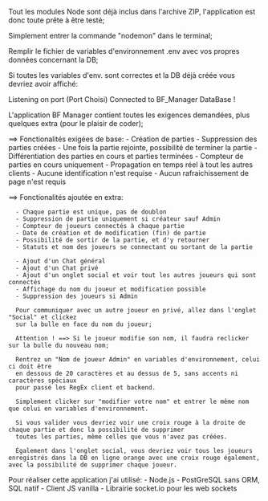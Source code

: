 
Tout les modules Node sont déjà inclus dans l'archive ZIP,
l'application est donc toute prête à être testé;

Simplement entrer la commande "nodemon" dans le terminal;

Remplir le fichier de variables d'environnement .env avec vos propres données concernant la DB;

Si toutes les variables d'env. sont correctes et la DB déjà créée vous devriez avoir affiché:
<!--  -->
Listening on port (Port Choisi)
Connected to BF_Manager DataBase !
<!--  -->



L'application BF Manager contient toutes les exigences demandées, plus quelques extra (pour le plaisir de coder);

 ==> Fonctionalités exigées de base:
      - Création de parties
      - Suppression des parties créées
      - Une fois la partie rejointe, possibilité de terminer la partie
      - Différentiation des parties en cours et parties terminées
      - Compteur de parties en cours uniquement
      - Propagation en temps réel à tout les autres clients
      - Aucune identification n'est requise
      - Aucun rafraichissement de page n'est requis


 ==> Fonctionalités ajoutée en extra:

   <!-- Parties -->
      - Chaque partie est unique, pas de doublon
      - Suppression de partie uniquement si créateur sauf Admin
      - Compteur de joueurs connectés à chaque partie
      - Date de création et de modification (fin) de partie
      - Possibilité de sortir de la partie, et d'y retourner
      - Statuts et nom des joueurs se connectant ou sortant de la partie


   <!-- Chat -->
      - Ajout d'un Chat général
      - Ajout d'un Chat privé
      - Ajout d'un onglet social et voir tout les autres joueurs qui sont connectés
      - Affichage du nom du joueur et modification possible
      - Suppression des joueurs si Admin
   

   <!-- Utilisation Chat -->
      Pour communiquer avec un autre joueur en privé, allez dans l'onglet "Social" et clickez
      sur la bulle en face du nom du joueur;

      Attention ! ==> Si le joueur modifie son nom, il faudra reclicker sur la bulle du nouveau nom;
   

   <!-- Passage en mode Admin -->
      Rentrez un "Nom de joueur Admin" en variables d'environnement, celui ci doit être
      en dessous de 20 caractères et au dessus de 5, sans accents ni caractères spéciaux
      pour passé les RegEx client et backend.

      Simplement clicker sur "modifier votre nom" et entrer le même nom que celui en variables d'environnement.

      Si vous valider vous devriez voir une croix rouge à la droite de chaque partie et donc la possibilité de supprimer
      toutes les parties, même celles que vous n'avez pas créées.

      Également dans l'onglet social, vous devriez voir tous les joueurs enregistrés dans la DB en ligne orange avec une croix rouge également, avec la possibilité de supprimer chaque joueur.



Pour réaliser cette application j'ai utilisé:
      - Node.js
      - PostGreSQL sans ORM, SQL natif
      - Client JS vanilla
      - Librairie socket.io pour les web sockets